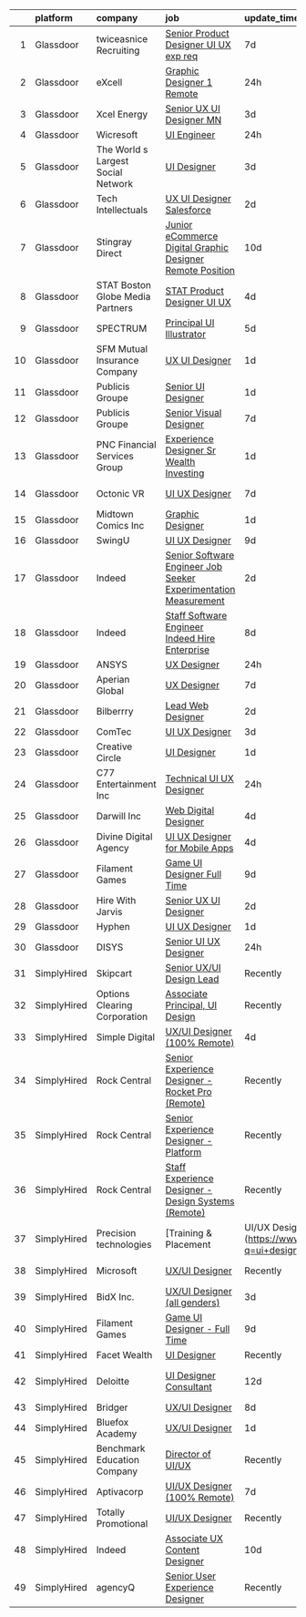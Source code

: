 

|    | platform    | company                            | job                                                                                                                                                                                                                                                                                                                                                                                                                                                                                                                                                                                                                                                                                                                                                                                                                                                                                                                                                                                                                                                                                                                                                                                                                                                                                                                                                                                                                                                                                                                                                                                                                                                                            | update_time   | location                       |
|---:|:------------|:-----------------------------------|:-------------------------------------------------------------------------------------------------------------------------------------------------------------------------------------------------------------------------------------------------------------------------------------------------------------------------------------------------------------------------------------------------------------------------------------------------------------------------------------------------------------------------------------------------------------------------------------------------------------------------------------------------------------------------------------------------------------------------------------------------------------------------------------------------------------------------------------------------------------------------------------------------------------------------------------------------------------------------------------------------------------------------------------------------------------------------------------------------------------------------------------------------------------------------------------------------------------------------------------------------------------------------------------------------------------------------------------------------------------------------------------------------------------------------------------------------------------------------------------------------------------------------------------------------------------------------------------------------------------------------------------------------------------------------------|:--------------|:-------------------------------|
|  1 | Glassdoor   | twiceasnice Recruiting             | [Senior Product Designer  UI UX exp req ](https://www.glassdoor.com/partner/jobListing.htm?pos=123&ao=1110586&s=58&guid=0000018175947ac994027f43eebbfb1d&src=GD_JOB_AD&t=SR&vt=w&ea=1&cs=1_05c41431&cb=1655535074423&jobListingId=1007931494370&cpc=214153447B1391FC&jrtk=3-0-1g5qp8unmj4h3801-1g5qp8uo2p2ln800-6e69310f83411504--6NYlbfkN0AIiLXtwtv0BDns9BiY4ItblantFozdL6jLmLxNvS8mvsFZuf83cfUMwaallM92yFu0OMj2pIorILsO67YgYVJlg4QaGe5-r-dp-jySLR5rBk4Eo2IYqiTcSlDyTcYjn-ctKcv8kbCbyyemlxE0yOJPBR6EOeNo9eKq81sl0BFw4XTExJshO4PXOlHmPJCgmfA6BWc4cpD3J7o2O32dgJuxLz4FrJXIPvMl7wz9PaE7VAInDPYDLCjVnneUVvFi2Sz2F2j-0Sy09kjzad-zmKWxYR50qEoXZx-PhxNUPzVr9q4hyibu-fs9ZXr6yzqfPE-gqewHZe4Ps8tSZrruZ6mr19pfy3z2fNLkq-aWby3-80pL1ZSswPxnF-bwBL16lzUC6Eqrje5G_iwjGkuL0uuq70YVWJaXcJmN6GUibbzpcHjv424SniPKKxKNJX21Yi5JWfqUs8dab6Ss2kckK4RtRBjPs281Z0UsgxCaC9QehJp8S6kfRau182HaXxeNA0l9ttrG8aCu8tqAQtrJrWMgU3KHC-FfzFkSYrJ8tMUw98CTsO_XTDFW)                                                                                                                                                                                                                                                                                                                                                                                                                                                                                                                                                                                                                                                                                                                                             | 7d            | New York State                 |
|  2 | Glassdoor   | eXcell                             | [Graphic Designer 1  Remote ](https://www.glassdoor.com/partner/jobListing.htm?pos=111&ao=1110586&s=58&guid=0000018175947ac994027f43eebbfb1d&src=GD_JOB_AD&t=SR&vt=w&ea=1&cs=1_dabeaa4b&cb=1655535074421&jobListingId=1007948272604&cpc=275B60D2C545FCD5&jrtk=3-0-1g5qp8unmj4h3801-1g5qp8uo2p2ln800-c470214e33a7c3df--6NYlbfkN0CmxzYmQvvXo95kKnv9JczyZxfBvvIE5_ipFU4pETan2I-OTHVfNCd-XmhQAEO5gdzsrwVc1z4RQDu8sW28uhcna21rnlwKt1y6Fg26rKA4iEEU9eAvkGyDjpd4OS9St4z4zQREkx_wV8_cPcYRKkONWNAoA9OAIG8q8Lgh3v1g6lCLcCYW4SwCvtFoot46eVjNKwi_mftb7Pn1M-cnTyPuVnBMVOpZiokU1yTPv5gNkEGlmLt6RlzXA7FQvS1tS6tY47HiVFocasrx7W-sbokzql8rYHlE-6CDKVVbRYuvTvLxAU2_xbz2UMhQPqgZwsVsP_XJfxqthwO1gCyyurqvM2MvVDEFC7veyNRrchKJmlKhbjsbeVLjnmxuK-FXmhSHFpjjXnWBmjbz7dU6hXjmWkMR0y8oF_0bI_4PTQ_n7Tz8hsEYHhNWqt3qiOTVWR46UK2tisBgTGF5BXlWzM6iEM1LdSWxSZof_vXRBTgfFHOE-O5qgUVynqRfGKKLz0xg46-cQsEJmKpQj8m5Fl3lcAIdHzSx4X0wB8qlIAheN0_HXx6EQ5qzQ4FWT-OH5Cw4yjLNXE-j_KvUE93MbtQAzF9I-RKQ1FNinhIqnC25SE4fb17SwnHuIcSzEP7mZqYn_P_LuOngvFd6MrbPS5mfX9mBcHJ3cvMfUhRVN6qM-fBJ1hTlWnPOsu_TfJz9J2zWPsS5GYEeR_nrnrQF6S1Z4Jj-kcj88zOBLAsHAM3fD6nJ_pu1OFbHwFJkb8I-GOhotPQ07xDS9mc_3zxTXjzeJCd8qAaP8Mrot_ohebymL9E-bJdzTKNKcH2mT9lnFo-zaureuvXQyNIfgH4ff8ohGMCro2ITkfwYJj9YsgmsM29ZRThnCYgK3J7oJJftO4KPfWb3PEOiqHaEoyFtSfY3tJeu664zUIoRTrFDYDANF21u5bSnSLcQlMGdRgI0lhWObzcD0jXeuTgHzQqJ4KCyB8vBXGzbw2ZELtCcbowbDHK8pzpWPLi_cbtFj7ii366jSItO6WFPPgqzBE8yypAw)                                                                                                                                                                                                                                                         | 24h           | Redmond, WA                    |
|  3 | Glassdoor   | Xcel Energy                        | [Senior UX UI Designer   MN](https://www.glassdoor.com/partner/jobListing.htm?pos=117&ao=1110586&s=58&guid=0000018175947ac994027f43eebbfb1d&src=GD_JOB_AD&t=SR&vt=w&cs=1_9e7a3072&cb=1655535074421&jobListingId=1007939848626&cpc=5C70DC7FEE0D01B1&jrtk=3-0-1g5qp8unmj4h3801-1g5qp8uo2p2ln800-9f2b210495a02dec--6NYlbfkN0B-1D-e_ZYujhNkNlYyaLjJ6FcVQ233icvY0YU3o2VnplwYKKdLer6igUsC2PaWrJNGXmnJFI-vvlJkgqqi0jC5phTEmWgwu3HqDsMdeqn6I8tf8KqYk0V3HIhbqC8ZkUG23c846WFfgzpKjWc7LyGggfTfRgms5au_EBLf9wgupanlHqEE0tWFt-Oo0B2tVMOzNXCxAi1kdhx-m0AROLKNcKkFdYLg0tY1lSawhhnNy_7UodzFSNf7pBuKRdmicnRrvz_DeMKMrvR0501zkiIjEZ9mB1M400jFX8SAtEJC5xxHOkaa71svUXQ8w-GCw9klB0Ef4U_M88gbdtQ3KU-MfqkZtKMM6rY8Vep6qqquhMD8H95ZG93TWE3Yp2QOkIDDrzWywBw2XGZ4tumXxt07WwBg7LEYzkN44RZiBkrwLKXIx9KUwSFiFIbV5OQ1b3weCD2Vj03lS8b8Lf-xbZduzmv7HpOBil8zMArNURQ-GIHnhT7c5uwwOAtSdUzGCaMwxhdNu5PFp5jN6EA7xT0lE6YghwzO7ryeQuMWbvNTIoy75ftqWqMLMI_E_uJUtxnRPoCUaT5BH5XeKTbeqrIYqES5r0sUS7LK5yiqHIoVIA%3D%3D)                                                                                                                                                                                                                                                                                                                                                                                                                                                                                                                                                                                                                                                                                                   | 3d            | Minneapolis, MN                |
|  4 | Glassdoor   | Wicresoft                          | [UI Engineer](https://www.glassdoor.com/partner/jobListing.htm?pos=102&ao=1110586&s=58&guid=0000018175947ac994027f43eebbfb1d&src=GD_JOB_AD&t=SR&vt=w&cs=1_0fa928a8&cb=1655535074419&jobListingId=1007947993030&cpc=21001CD36CB5FE0E&jrtk=3-0-1g5qp8unmj4h3801-1g5qp8uo2p2ln800-0a55786475a3cf39--6NYlbfkN0B-kYx3BQjCPH4qIh3a_bnLEnq-zWsCF-7lVZ2fYy3L2mvQnOA-pjzK9kkv4gkok-Qoqwi0owgs9p3EDjY1mz24tP3RTz-S7GM2H_jI8g36jsrjNF2AxBuV3Ahdx-yU9bkZ-SWYYWeYgNaX-kyZlHAHuRr8Z38vioHuV40DzUbGnnGDBwjHdh7L-XxNxASnpZYHBoZMVHN3weGnBR58anJ4qekw5IqOEs8f_OviNPV63WTjHh7SXhpD9xmQW4DNGQc2T_wRGt_k61zujOs6PTLgs_SEIbqe8QUVSSC6Yawfx2CnCyauqvATqv5TJn1x7RaIPso9JA9P1HPLoXcz2akTJ5lQyS3MA65Txn4jXN4yzS-YzCcoJ1TFSbg3dlyCfMu--Xc7FH7Ihr5glCA_hrBADsobPJWSJdNcdEbXI2XuizGv6RhCebSLoQ9bdT10eRcPCSxlPGdcBg%3D%3D)                                                                                                                                                                                                                                                                                                                                                                                                                                                                                                                                                                                                                                                                                                                                                                                                                                                                                  | 24h           | Remote                         |
|  5 | Glassdoor   | The World s Largest Social Network | [UI Designer](https://www.glassdoor.com/partner/jobListing.htm?pos=118&ao=1110586&s=58&guid=0000018175947ac994027f43eebbfb1d&src=GD_JOB_AD&t=SR&vt=w&cs=1_fb99bc49&cb=1655535074422&jobListingId=1007940701344&cpc=47CFDC01B3F81FAC&jrtk=3-0-1g5qp8unmj4h3801-1g5qp8uo2p2ln800-f86e285eeee8cc2f--6NYlbfkN0DSgjPPcnEdvoK3uuxfISLALE6pB1FR7YSHOr_tSg5_QGIhoz_2VqUepdcKLBLI_zSM2ofyPzeQLiYgPnwYkXZIEVa1yILiUcN8AhI95lHkhFGFSjZoU966EcETcjfezToZbDD4sNZzMfbbe6Y9PzYCgbAkY-UKTxc_sAa6G-5-d1qg2ONyDCw0TWAL7IEN5WQKNQbK_Z6K5sUsBH4O0xxhXgtTL_6WYdsYLAx509UkikBPb9ahauswyzVUFmun19vQnsH8ZmK_tXjXqcEvCStYp5pAMgrWrRG_-jhPvL4QesAUTPeEsuSv7dZTV7TZcNOL8dyU7GhEj3i1OV6McNqGPdSPQqVGPXqAxKnqHq8QqSBhXmohpYRhBH2NOrE1uVvGbikSPKwedbV78r4ZyTKIQMFc-y_InzZxBgwEJK9WojPV4HrWtqNK_1An0iPKuIGwEhfjYvyDbjXvbaFMK18-HDshFZ4KQstojz43Nvlh9zWmPJmCPiChgAc4NGF3iiclpoT2n7WnF6UgqgN5gXvZJ01NWgx12bS0gbWz-FV-2AA0-S8LRaz-eXf9FHFtnUgVfJNSrjpjao109teavMw4)                                                                                                                                                                                                                                                                                                                                                                                                                                                                                                                                                                                                                                                                                                                                              | 3d            | New York, NY                   |
|  6 | Glassdoor   | Tech Intellectuals                 | [UX UI Designer   Salesforce](https://www.glassdoor.com/partner/jobListing.htm?pos=108&ao=1110586&s=58&guid=0000018175947ac994027f43eebbfb1d&src=GD_JOB_AD&t=SR&vt=w&ea=1&cs=1_bbf14965&cb=1655535074420&jobListingId=1007942798857&cpc=75B6770C194DCF89&jrtk=3-0-1g5qp8unmj4h3801-1g5qp8uo2p2ln800-c17b44210cfe7005--6NYlbfkN0DzaDHVbxJ-LJZej0v9fk4K-FwNocoxjQ_zxp68kPBvctOBIAfBBfY8w6habPDUJeAMiIb2_shQouRFjE775UmTUjvG2TjcoPEJJuWtGoJijgyQcoi-GIr5-7eRumxEhPD1PjH7dObM9aPFGCUDspNwU4lFCIfcu4zNqSHctqkD9duSLCowkJwb72kqoER5M9nvGWZUfsVyhfNG4_ujx98VhC_K9AL0RF4QhmtasYwlHyA33THqM4KmMP4MUp_b3lqX8WAuGL5IuxgQ0CXQ5YBTZF3k6QsznmdcF03mZHB3kIkAtWN3bzCbg7s2de-OgyAr1r69ByHhboWQ46SQGQKVjaw2rYsBv8hW7YsguTuueeMSzVAFoN1eOTW5jK4fcblmJlkWjbftJQORK6tecvcvwM1GyBQ6nGDBQy_Fq59DEAw4Nz0Uf2vvURcooPvy36jNzXNSuL49U4a6ASrjQ8VTRhrOPzPvmMWoD-dUvF-whvvOWHFyjJFts0Ya4kpYdD9-6astou9NTA%3D%3D)                                                                                                                                                                                                                                                                                                                                                                                                                                                                                                                                                                                                                                                                                                                                                                                             | 2d            | Remote                         |
|  7 | Glassdoor   | Stingray Direct                    | [Junior eCommerce Digital Graphic Designer   Remote Position](https://www.glassdoor.com/partner/jobListing.htm?pos=121&ao=1110586&s=58&guid=0000018175947ac994027f43eebbfb1d&src=GD_JOB_AD&t=SR&vt=w&ea=1&cs=1_a1f932fc&cb=1655535074422&jobListingId=1007923741709&cpc=6FC5BA77C9A4CD78&jrtk=3-0-1g5qp8unmj4h3801-1g5qp8uo2p2ln800-ca1309b66b79657c--6NYlbfkN0BhFJ8ddqZb8WQY2A-LeqcjzbfYC2yoFcx2RKsEMgWd6jGlCMHeR7ko2nHT3289qBai5XNC1ViXklPT3WNs2_u7ER1JOGWSYvxJxWskRdie3v46bNpVlxKyU1DIVQXhDtzHDF41iu98h4VRwKzPs6k3Veqtu8F_3ZVz8m1fz8iC-3euLieDQOUjgPFw16-zL96UfadH_28-Uc_oCpUY1DkjDW1PWhA7vceNicg8L3-lE5Wkljy76qgVgMWKLWE3Rx4l9bE8jB-Z56W1rbOWKhwfAuRezGA8wgoIFfhNomfO6iNFxuVNHjYnySApYD0DxvA8ciIMlZS_Ac6l9l5SGEaotosFTNv3vIwASEadbXBRXSoBjTW3h5lWFNvcv76Z5qhsgofmUs6ECzD8GZ4lfqD0tyBKl4s6raPuLlOFAllOLjQdFOlHB9LIG3_KIips5vyP71EmAxLFqfTFgX7VtAx045mIb64ZRowsSv6F5lkNjpbLEoJCCSdFvVRTOukJU4iSOf4vy1DsXw200O29Q6lK0sVNWSlWWR9Zpb8Iez5oEQ%3D%3D)                                                                                                                                                                                                                                                                                                                                                                                                                                                                                                                                                                                                                                                                                                                             | 10d           | California                     |
|  8 | Glassdoor   | STAT   Boston Globe Media Partners | [STAT   Product Designer  UI UX ](https://www.glassdoor.com/partner/jobListing.htm?pos=116&ao=1110586&s=58&guid=0000018175947ac994027f43eebbfb1d&src=GD_JOB_AD&t=SR&vt=w&ea=1&cs=1_bb8a902b&cb=1655535074422&jobListingId=1007936188440&cpc=BAB9AA3F436D8911&jrtk=3-0-1g5qp8unmj4h3801-1g5qp8uo2p2ln800-afcb466d61672402--6NYlbfkN0A-tKeTEZgZ4GEqJFjdxCA7ZSt8RYfIyxOkRzZJeThYzOAV2PtLKqaG_VAmtd9ubE6ge8tx_gml7ipiKwMFTZQoNDsBov0vRBknGbBsrnw2ye1ULSabNa7JLkPpiltmy07kof7_QzlldiLoGz6rwbDWInVsoU8rCI86_1LR0dLywab02O1651pvpcIufNqtfXlxVIfi8ntl05--vX66qTMf_FZQXmit3vr081NeSc8HbS_rXWIKNwsXqa0zNP2odoJ3tmMciIv6_X7G9BQVA5hCSVKHoE1oF58uOwWd0Bm1cW8YcgTd3JwPkIPL0546BZ44RWoaHFjudxvwZiY6GOG5ogfrN2EiHWwKstGeHroTmSGvlitWRABjJRR7Ug_6lAAb_DMNJj6P9kiW2ktLrNLnug3FsfiXu2vvaFAOGtwwoWjV1C--F_YuU40dga6oGWeTeFgOsIRZ2NB4S2itquo1a-ijOBnf4PpqyXmeHNR17Fwi4DsrLP29F2eTyq7pwfZ9NsqFF1hx8A%3D%3D)                                                                                                                                                                                                                                                                                                                                                                                                                                                                                                                                                                                                                                                                                                                                                                                         | 4d            | Boston, MA                     |
|  9 | Glassdoor   | SPECTRUM                           | [Principal UI Illustrator](https://www.glassdoor.com/partner/jobListing.htm?pos=119&ao=1110586&s=58&guid=0000018175947ac994027f43eebbfb1d&src=GD_JOB_AD&t=SR&vt=w&cs=1_f4b48fc1&cb=1655535074422&jobListingId=1007934357674&cpc=3164FDD6030E246B&jrtk=3-0-1g5qp8unmj4h3801-1g5qp8uo2p2ln800-1e040d9602073708--6NYlbfkN0CeXNZYxOzgf11O9-TFJft4I5QLQjKTqoL33Rtx55G7TvJvoeF0OvnalWemQxNwsZsqUQxHls8zA90Nxg-Yq3WG6TTOe7tJBNqApO5EDmjOXtek82KIZdgkKqTuLlXNeehEd_vl6nUwD_8LUA_2H9cdFCSk6a8L_c_nUpUBGOSvc9rYaFmOV7JhnT00EMjoDcp_5XCedb7U26P-uBUy-1e44w3DexauWGmC3BgReaPsrAPXHw4frQFR8fCF1IEN1dTyjHoHXt3DAwqTi-25ZROmk7ZoUQhYbu0RyPt0k7I-R0wJgoIHVQLLG2aI84koZWZ2PV4amEqHnKox3MXWBqQKWM2vv9cB4WybkIMMUuwm5UzN_4gObQSKJhBQUtq6PR6BcnufhmglL2dhO6e9IvjmJyvwlbW6SAMdUTGOtF8-pKX6-74_7ka4zw8Hj0BRBqmaQMKEBcnINg%3D%3D)                                                                                                                                                                                                                                                                                                                                                                                                                                                                                                                                                                                                                                                                                                                                                                                                                                                                     | 5d            | Greenwood Village, CO          |
| 10 | Glassdoor   | SFM Mutual Insurance Company       | [UX UI Designer](https://www.glassdoor.com/partner/jobListing.htm?pos=109&ao=1110586&s=58&guid=0000018175947ac994027f43eebbfb1d&src=GD_JOB_AD&t=SR&vt=w&ea=1&cs=1_57eedb4f&cb=1655535074420&jobListingId=1007944905361&cpc=7E69D0A57279CD4B&jrtk=3-0-1g5qp8unmj4h3801-1g5qp8uo2p2ln800-7cf0a50f4c95d577--6NYlbfkN0DGCJJsNFgBiijCeQWEYG4ZLQ-N2b-RB2IB-x00dOaovccDqVSMTW_mZ8lTXsQQ-socuEotRk3NVqrz8tywzesrdjdWMLC93x5XWpoXqqemX9mi2CMOEj9YwxJwoeb87lhyzeyRq4sE0NvqITcTsnLVjW-bBjlhWQQVU6i3DUvdyYCQlmbxwTXM_nD7sHQG8lxzUT74w0MGOXgP1ZbK2uwW_Yj3jntq2nxtCviuuYTEu0k3JugJKdxXMQ6ctasJhUPLKaooNZelfOMtXZVGr9kWvlep-lpgrPlAwW7EQ6s0845qPATUqDVsYV55_GX-0DWOKls7c0egWu0QXzhKP6ysRD3x4V_Ai9icL_ZoGuNPuoR2OOpcinIf8ZZGy4h93bgxaD-K5A4uhgw60NCy-yO2mJG_mLQjrabQZpLrjU2Qf_DBW9wzLOhvsM8HiC4ydkrobtYc7vuRwdmhvwyJtN3Xmax8709KyTalDKwfDgo8mCvmclQOq2fQugKjmTmF_zQ%3D)                                                                                                                                                                                                                                                                                                                                                                                                                                                                                                                                                                                                                                                                                                                                                                                                                        | 1d            | Bloomington, MN                |
| 11 | Glassdoor   | Publicis Groupe                    | [Senior UI Designer](https://www.glassdoor.com/partner/jobListing.htm?pos=104&ao=1110586&s=58&guid=0000018175947ac994027f43eebbfb1d&src=GD_JOB_AD&t=SR&vt=w&cs=1_004c7b6a&cb=1655535074419&jobListingId=1007944345492&cpc=D39918EEEC7506B0&jrtk=3-0-1g5qp8unmj4h3801-1g5qp8uo2p2ln800-8bbb3cbcea616577--6NYlbfkN0D_XFSRfOpY7hhzl86VUrgfgdzYRVdqdkK81Ka1OFk9uvbkATakQEdFwrYHTgh9OVzeQ5D9FPEgdYii9oUbefh1BkL6oTjI8iaZp0WXAQY728F8LN50WnttXNLRUzathVSBYaymNODjNeW5QIcujG3k--D0TN5CChmpZBmbjS4cYtpY7w_WTH0B-myIV6wCYQ8gxaMutJyvHkPjqCmsDa7x6MhOdzZq0h96NZx3xjrfAsZBRKcXe5CTWYPxExV5J5mfBio8Z2QDF7UOUwRCCtCzLpLPIuYlSVQFRkKnVo0g8PO1uCSI1IZAeJ4uqKMSt9EaMZe0VCAKfaRoC-A4vtxHI_3kqW8E5CC98q-vznFBVMJyK6m4vVBnPStpphVjXbU_4GZ7Qq6XeNkzv6ncmrNt8dBTpwyNzlJP7x7XXVaV4q7dbstlEW3tgIljDl5TMUADPc9Bghrp8TvB4b3JvUbl4ThbpGKoojIwoqVGa0l9lQU41CrNO9fD5dTIZ8MF19nbSIDtcpaAQMrkJ-CLnngdTBfVfFZ6vaNaCkRaVo4TKIkvy99J4pPs2oJYSAkTLGaR7stEct0hBLIfcT9JdhK3)                                                                                                                                                                                                                                                                                                                                                                                                                                                                                                                                                                                                                                                                                                                                       | 1d            | New York, NY                   |
| 12 | Glassdoor   | Publicis Groupe                    | [Senior Visual Designer](https://www.glassdoor.com/partner/jobListing.htm?pos=120&ao=1110586&s=58&guid=0000018175947ac994027f43eebbfb1d&src=GD_JOB_AD&t=SR&vt=w&cs=1_891b4066&cb=1655535074422&jobListingId=1007931990830&cpc=1FDE87803EF93CD3&jrtk=3-0-1g5qp8unmj4h3801-1g5qp8uo2p2ln800-200b0b7e09093512--6NYlbfkN0D_XFSRfOpY7hhzl86VUrgfgdzYRVdqdkK81Ka1OFk9uvbkATakQEdFwrYHTgh9OVz712v7yAXo1OJaMfwI1HwFr8tlHOwRmShCRekn71ZVCw1HwcjkupCcdoGKZMJQb9yZHtIjXC-_2BCOvVNR4Oi8sUBlrYoyT4pTX3iw3_JejVNxofy9PAv3rG3M2qULwuwR2zWb7aBUyj4QW11QuQYn5eSDvxtf3Quxq8snfxqbmswAvQEIst9ecVbVOinWMVEhIQosZGW6aZQk1Br68-H2dSwzMz9u3Tveu4BReKLgwlun6TBaUEIAIqJKpcvJJIxr0wiwdY-DfGiwBVg68kD1Z0CHrIAsUdIK6jazD4bv6rUJVkxt_z9STGkH8-snYluFRNIXPNyC96ehD1ROF83pGI-GgJBr7sj8fW583b8NEWNxff0U_nQqAw8HzyDOWgCtmNgd7-LTtQi8QRoPQD-Mqq60oIqQhak3diJyj-BXMYlb4vHicCfwitMAHWVRPB_WW9EjbIpQ0as3ZvQf1t5IlgD5tFUVJfI9-QI7311DJ0oSNja95sCE0Sa_jq4Lx9zecDjWMcAfUw%3D%3D)                                                                                                                                                                                                                                                                                                                                                                                                                                                                                                                                                                                                                                                                                                                                       | 7d            | New York, NY                   |
| 13 | Glassdoor   | PNC Financial Services Group       | [Experience Designer Sr  Wealth   Investing](https://www.glassdoor.com/partner/jobListing.htm?pos=126&ao=1110586&s=58&guid=0000018175947ac994027f43eebbfb1d&src=GD_JOB_AD&t=SR&vt=w&cs=1_b68f9bd7&cb=1655535074423&jobListingId=1007944752734&cpc=1160948BCBA38B5B&jrtk=3-0-1g5qp8unmj4h3801-1g5qp8uo2p2ln800-3d0f4064b1d671f5--6NYlbfkN0AMofH_6zXbiqn6xehDj89HQNfpf30LHk40Y3Yl5cZTpm-EXukPQNetNbgZyPcaSjnm3NNTeHrJ5sdLLX0wurRDPd-TKP-xVg6vSmzRkdux712hdCaEb0xHJH_yH6iZ2oop_AKOB9bFyZfwOEoXVBpNwi4t1pzuC8OSshL0bELzbEbTB6rHLOpDRFXIC5gc9Zns6Lqe_ygwi8QT2P5j1lQs3tHC957xp8gflM5DU22u6n8iUqCNR4WUyWN5pWczEzbkYDc5JnxgDrSAkBywKkEf2VCErz7ZJthtgPQzZ4H-yr5fSxe2OI9meIyyWYiJCyb8cVZz3kppXHJA-RskynMl9hnWWDhoX36cCkUNQqmOwcy9hVWkeDh_9w9gZQb64IHE5L_AWcwX2ayyuQipMbGwmeJlN-VLhe2pTPXWQrzQdhOPAAH2UyA5RjYIPWYVgHIPBl130Ei4xT0bGYImC7vWKdEsRNwAcQLKAUukdRp6rW4Yoyu9t6JQu09VdsXClA8-5gQ5cauNnK-k21XArObd3T2MA7_f1znynrjSsvzeLlazeqD_3Kro-e7J2DMS-ConVDZSNsBTJIC3FtvYJEZOfqBiwIhqpdW9mteLeWhYLSEkRdSKxqRw1kTQwlmrHEAASQImF369NsXhhE17ottDrqCtvZJpOIZGr9IE27pN5dmfBFMdI3SuSG7IFyuG651O3bu53P_Gpd3OXeKwaECJy0OuvXr5B2pwU5-Tx3vupOwxxuPzuB1lZb0m0jIwxKZ7QqcZdZ8o2c97L3Ki3zteYdH1gLdB9M9CyoYoGw7sWAN_IGh5-B-a-1GSw-Qa-tn3akoVo_So6bEIAQj-vkWk_vv67yJSVGmJad8RW4uc7sWaNTkEkmrMBAJ6VMFIRAIUTFKEZdT6cD9YS08Gzx7Z1GQagMQAMMUqxHpbqGTJxzMA51xz7eNUSMruacCXxE9t-q8BfuaFbPQAGM3RICqgkuCfxHC2o5wftx-eXDlcp8fYggMzVW7NRR9tV62Jarx7JD_XbeWf4DcI3BkrVF-9xXS4SJMCAixZH0ReBhd4xvQsIycwBvJMtMU69zu7fyoymbk9N4fJnDnE1rwTK0gcVSVeOzXFQWVZUdsoSr5sjUCniyzCeBMN02t4JloiWdV6c1GZPwAmKYmddN94xTaYpZ_5-rpbaQUC1qTTS8M71oXgmIwTuU33_sYAOvOV9TmFfDTFLjqV7ufmEswKu_MRkn96dBb06yhhjKMysQ1LNM-t_UzSkD2FtNo115mKxq0%3D) | 1d            | Pittsburgh, PA                 |
| 14 | Glassdoor   | Octonic VR                         | [UI UX Designer](https://www.glassdoor.com/partner/jobListing.htm?pos=115&ao=1110586&s=58&guid=0000018175947ac994027f43eebbfb1d&src=GD_JOB_AD&t=SR&vt=w&ea=1&cs=1_d102e5f2&cb=1655535074421&jobListingId=1007932194847&cpc=8D52E76475A7E842&jrtk=3-0-1g5qp8unmj4h3801-1g5qp8uo2p2ln800-b0f123fe98812d89--6NYlbfkN0DukAwDndutArnS8OT3znlJ-TW2KpK_7rZjO0LfXc6UVL6YByrmn0wn7NIbHJe6s4Oi-4CvutypnNSGXzZ_z9SRc_2RcJ0Ovw1yi0OPk_1dTlEc9jcFnvxyVH5vus6z4YtbIa8f9VWkgMSPfp-U04RAIew674du-8cbAWxW62-ZCCEUIgcnYgw3gg410LvvDsVhQ3j8aFMI2F2UzY7VQPGLKEODObGKFidiq8Sr3Q2HTqngV98TagOlAe9ZnUYMSuyaAwCcOLI2OLWJX7TqTJL7MRjjbCnysgWtQjdbAbUhBmUIOYZv9oWcx-WEuHlIWulHxwUSMwOx1aCAlzF6AznINQVbRqeq8hL6Fk7bHGP_oszo8psJJ4AYg6UV-x-lOCTkz1huuOTpKv7yUAG98aaKnalrVZv04rVukkt1kVXFlmj4FNy5ASec_pCQYH34IEWOZXGpB73reFs19dqu25LoRBpvhyODt3jEO1dvIjgGNcKMsKsVJ32w)                                                                                                                                                                                                                                                                                                                                                                                                                                                                                                                                                                                                                                                                                                                                                                                                                                      | 7d            | New York, NY                   |
| 15 | Glassdoor   | Midtown Comics  Inc                | [Graphic Designer](https://www.glassdoor.com/partner/jobListing.htm?pos=130&ao=1110586&s=58&guid=0000018175947ac994027f43eebbfb1d&src=GD_JOB_AD&t=SR&vt=w&ea=1&cs=1_fe880cd8&cb=1655535074423&jobListingId=1007944548648&cpc=1FDE87803EF93CD3&jrtk=3-0-1g5qp8unmj4h3801-1g5qp8uo2p2ln800-af83bdd50e353f63--6NYlbfkN0DgpC0AqaZYv0kwEbb_muEU0_zlHN09orpS7bIJvYSRsSslULrYBLyprOnS9oDh7dPY43Os80G3csTPtgwh1Sw3MQnHTC97JgFJdEfIFwTy8x2yAUDZcaK1DA05hQMPkpFLGvcSmkQml_aNMRDte0o0R-C-36WG8jNox_WTuBIuZJETdIx3681vf-nnPLE2nOi4x1o5eMzGxktGhriaPQpoUmP2J8mnEESxPln8e2z8ikGkH34W5u7Aq9hQTqHnbi0ut1bQjHFcGGKNo7TffY-fUZaukS0cMhvZv3DXtIKaCfqDbV5Jy0ob5F141zYuypbGfM2fU5rmI1mKPsnvMDGEq3x-dcY7inSu9IKJaYjRfcUzu2TPC_QyxsWCK-Cyyl93OKxo6DeoORCk40Wqvd1nFx14XdA6vvgFWZB2Jo9-bmOti-Be8lnjJMyrB9XfhJb9hYdVIMh_hd543l88KLAQLh_GuOPQTfFIDZcNFthEPdhtUjJQiwPJdKWLDquHde63di8nTtjA4MPk4yzAnZ5y)                                                                                                                                                                                                                                                                                                                                                                                                                                                                                                                                                                                                                                                                                                                                                                                                    | 1d            | New Hyde Park, NY              |
| 16 | Glassdoor   | SwingU                             | [UI UX Designer](https://www.glassdoor.com/partner/jobListing.htm?pos=105&ao=1110586&s=58&guid=0000018175947ac994027f43eebbfb1d&src=GD_JOB_AD&t=SR&vt=w&ea=1&cs=1_793824bb&cb=1655535074420&jobListingId=1007926834838&cpc=B076152010A3B66C&jrtk=3-0-1g5qp8unmj4h3801-1g5qp8uo2p2ln800-90be412c0e78cf2f--6NYlbfkN0ByltNVdnI0zg0p1CfNvnwQ3h4bWp4Qqe6bePUFuzopcagvZS5ETFReQpOgwJrLri6wO7C9pr5XNKd0KawLG86jNJkdnhc3TTDn0o1kQ9gxW_v7I4sdmFpzgSULk4RFgIG0jUxNUX59MJqWqq5xMlMs5WB06EXACGAnE1JqSFg6rmmom_27daPs6bUvJJJlqKHLJdQk739glA2RqqxPbKSudCZl-L3yjQc2JzDu_m4zMxGfDKdDYdZ-BPC6Dfr493cFYZ9XHmYRl43pLeBAcahFLXBCwwWsFdp6yYLgqmqNyeA3mUhK9WW5jsUvfyN4xLEDOa26Vg5nLaOoDGVs9gnFGj4Wnwcr2O_Ao7z3i5UoRifnUF4BELPCcdLq9eFPV7CHeb1Jl0lIq00qEnEpem1T6gcouQx-HEtK5Yoo59LJmdLpTyNaTUzWwl_nqZEKSkFiu6M3v3YZYr1sucSWvZTTk_d5GGGHE7bsEYTiiDofQmyVK8iUAwUA)                                                                                                                                                                                                                                                                                                                                                                                                                                                                                                                                                                                                                                                                                                                                                                                                                                      | 9d            | Connecticut                    |
| 17 | Glassdoor   | Indeed                             | [Senior Software Engineer   Job Seeker   Experimentation   Measurement](https://www.glassdoor.com/partner/jobListing.htm?pos=125&ao=1110586&s=58&guid=0000018175947ac994027f43eebbfb1d&src=GD_JOB_AD&t=SR&vt=w&cs=1_567c8b5b&cb=1655535074422&jobListingId=1007942348744&cpc=883DC43018083D9A&jrtk=3-0-1g5qp8unmj4h3801-1g5qp8uo2p2ln800-aef9e091ef9d0299--6NYlbfkN0CiRNM7CVr8YueLFKlzwbFWI0o7IjV438l4sVrvKZ0flpURU_mqoI8E-VxPfg2eTCEdfVvTMipnGRB-d_siNTu-QQ8pc4_bSLbUS72fqvKKmJZmJYTnwe4acVRCPUX6HlRDp1TXlY1DaYle3KrqmSirKabYFRgHTAesCSmduGcHGWFR52muh4hqww3gpzL_NJtJ6XycOrec-Nbc42QADZIkN_TsEjYpJFHG3BxtdAjrUZVAmMZMR0If5CjVf_AH66Ib9wiHy1_cUmKnII8Ujria-Nu0KlCdmfIfjz4rxYLBjDto7g8IwIXP48Gx3YqujPP136pptcBgLelTwew-N0keo2KQO22ZKKW_kfnablYwlZtI9KU7bpGaZbb5aKmxZbbk6O1T2F2Cxs-O8CsjPnaquh1nXs21iYnBJSwpfOZbT6IiW0Rr9zZC62xq_7WskD-TxH3UzbQ4Ko_z0P3l556rWFinVGUIFAjsv79rSLYWIVk4Ax8vrY7-4tijWD68luCmmpOloSy3QwLAfHQPaTPC_jQiWIUuviw%3D)                                                                                                                                                                                                                                                                                                                                                                                                                                                                                                                                                                                                                                                                                                                                      | 2d            | Seattle, WA                    |
| 18 | Glassdoor   | Indeed                             | [Staff Software Engineer  Indeed Hire   Enterprise](https://www.glassdoor.com/partner/jobListing.htm?pos=124&ao=1110586&s=58&guid=0000018175947ac994027f43eebbfb1d&src=GD_JOB_AD&t=SR&vt=w&cs=1_56c40cb3&cb=1655535074422&jobListingId=1007929708761&cpc=8A48E7D5890B96AC&jrtk=3-0-1g5qp8unmj4h3801-1g5qp8uo2p2ln800-cf68188cfabd6a49--6NYlbfkN0CiRNM7CVr8YueLFKlzwbFWI0o7IjV438l4sVrvKZ0flpURU_mqoI8E-VxPfg2eTCFKcLWoRB9Y_xar-PlVmapvf8l9D7qgK4YALsFSdyeP0KtNhVBZs-1Hdf85Km-IEFulQs10wGTHngrCvJvZPafillWh0tB1GlxgVbPb_lnPrJ44smhBJw7xWqbRuJGBAvlPejWTNYo8jGtuXOCCvY-Jbg4smP3oCnJL_pM7FZZ8yfyuZtLoN_q-19DdAMwWHYG3opzVfDXPBAiQN_evbwcrn2GE8ftD6QcBir50KmeVKI1Qxoksui5SzlyfgbcuQ79RvIVVQFw2tMhU0NwUz43HoFuHjhXa2N0PTojnFmSjx9Y2D-aMKCNyNucqCzVJi9_AkmniTF7eeW83snRT_yLBxqoePODQirguXtoMg2f-p2M71cO4M2N2IF4YO_LzXg9V4OJUD91GuUe6_f2cN0IPPOtWQXNQLUadQCRuC3GJyiCclUUz4NpCm757MlcKhoC5cw3n3209HmAErpHibcoh)                                                                                                                                                                                                                                                                                                                                                                                                                                                                                                                                                                                                                                                                                                                                                                        | 8d            | New York, NY                   |
| 19 | Glassdoor   | ANSYS                              | [UX Designer](https://www.glassdoor.com/partner/jobListing.htm?pos=122&ao=1110586&s=58&guid=0000018175947ac994027f43eebbfb1d&src=GD_JOB_AD&t=SR&vt=w&cs=1_19c859fc&cb=1655535074422&jobListingId=1007946612178&cpc=26740BCDE5E48596&jrtk=3-0-1g5qp8unmj4h3801-1g5qp8uo2p2ln800-544b24f772858ae9--6NYlbfkN0C1CYJ5HQK12A7y0ZBhFhW3e-LGRaOWowYCOYawr20fACZ2STun9GrJ9rl1EEl23LrFzGydj8pboHCfa_lxByRD6HXFko1fcgoyVBrfqpfi2zVUsHdOEIS1O0eIk2Cy4Mir-qkWLJxVVwellWebd-Ky1IZecmCaNRLXQWg7WhRgyr10AUuWJ23H3dGkRHdvTzCh2WYjZBwgeX7V56TKx5ib0v66QU9o-rWHidp0SNySgsnFOX7Jptk24iW-sm-VcbycQtU3pIkgjYCg5_y0o5oDXdd5Pu61BNFGphZFNACnIdZheVOxylkizITudyLfdfI1_PiQP5Ka19ltzLFoTc_s7Tzn9DzlC8HtF4hQCIRvuW-DVAPbo1tOYMIxGx0r8T-bs-VjkvFc07-DVlpAnAG4-Z1PvEYhHQGuPdnyWxt_98cizNOmpz3rO5DpvZ9Zg-BWDj-SVOwwkBpob-h2lVpdqxAkiRONUfZHig6gK1FabWT17FzDgE3Oj2IbUgwo3u2pEwsRWn4YI1bsnt2vU11IzLX185SIW-nqOPhM2F8Oyg%3D%3D)                                                                                                                                                                                                                                                                                                                                                                                                                                                                                                                                                                                                                                                                                                                                                                                  | 24h           | California                     |
| 20 | Glassdoor   | Aperian Global                     | [UX Designer](https://www.glassdoor.com/partner/jobListing.htm?pos=103&ao=1110586&s=58&guid=0000018175947ac994027f43eebbfb1d&src=GD_JOB_AD&t=SR&vt=w&ea=1&cs=1_8612d12f&cb=1655535074419&jobListingId=1007932592886&cpc=A156626C531925F6&jrtk=3-0-1g5qp8unmj4h3801-1g5qp8uo2p2ln800-8ae64488bfaab031--6NYlbfkN0BFv8DQX2y00zLpje5woOChd4SiJhl9NW6UMR2hvdMaqWN4OzAyqEr7nJ4H4fSvu8I7Nm6ONYnEtjdvjBy4uUxspQDWeXMcpLP4Lz6R1wk8BOi43TWUz84ETSuHnun8rh-aRAA3ZszZZ0ZucpRF1M5rVliSw7oISYed3iBlBs2yQVu2xj0uSbzWxQY8yEyFEn5qmb9d8p4VnK5vrmkpIvxHywxFdQFJ_zHcBCF1xvtlMZHdge1phADeGTtRIoWwZTDaN8sfOPKBUJP1nCa90is-BHCjmQKTU_rtnh5eTbI79yQv35PK6oaabyU5ItIzAkTCvDmdLmm3wpQiSjiuyJ487m2kAI5vasEcB9b6L0FkHv2RDMW2vkt2kNV_gfJw4oyJ5Vf8RiL5XceGid5KFNC2FiFtdRA5wDFkJi7VIzIz0KwgGvvW3zmqA9JTPVgcAv0f0yKbJtS93FjMDym2AjrtoxszolV_pAF_G7D_PvyjqB8kh0FSNaftfAle16w1tRjqGk_4ZygfxwCwUnIoxBEm8ibxTu1hdJVKqXJX7FHwKQXFuPplcQAVjwVK1KAt8-H6Lcnun22Y7w%3D%3D)                                                                                                                                                                                                                                                                                                                                                                                                                                                                                                                                                                                                                                                                                                                                             | 7d            | Raleigh, NC                    |
| 21 | Glassdoor   | Bilberrry                          | [Lead Web Designer](https://www.glassdoor.com/partner/jobListing.htm?pos=101&ao=1110586&s=58&guid=0000018175947ac994027f43eebbfb1d&src=GD_JOB_AD&t=SR&vt=w&ea=1&cs=1_a5616a1d&cb=1655535074419&jobListingId=1007942550818&cpc=89BE5BC48A8BED10&jrtk=3-0-1g5qp8unmj4h3801-1g5qp8uo2p2ln800-2fa259b8bc2a6377--6NYlbfkN0B0VHCgzBu5oJHl_nOSLDdSoAslchFXqfwjA_Yt6CDEVswMBPYSj7zXFdBsHkC9w4sf0ZSyqmL8-qDXJymMk9amnW9P-qKhH-jfxfyJhu_w4kPFwVV9HEAXF8JqJSKOpZoh0442Mub_2bOp0yUjcCATLtpFTjqpN4SJ6YeB8cE2gvDFRBscKfwujhI1-NH7yyn4n_DHgVC-WebwioIfYiaai1lpAueeOhcwJ9vpqCTomdfu9cSqnKa8ayHIfZB1lE16doxaLEGm1ppQd07Y7LEBbHNsL6vXsQzzMFuXwRcrPdZ4IkGxgmOcoiQUs5ppwGFwrhk209VKbKkDXBZE9xIa0QZ16aN5coQzD43xLpZVp_TkhlqqNyfMYHQVCgWQR-vxihr0sWpv-ncqL7P86HjBoe5CDTPLiqPk28b8Cboq039JR_77rH7oENYLflMiR-t_XkFm-mMG_aMkxmzmXDPGYGgWjyqw6zc37fbleDkS0PlKsFue3_R0XmLerdfj5vA%3D)                                                                                                                                                                                                                                                                                                                                                                                                                                                                                                                                                                                                                                                                                                                                                                                                                     | 2d            | Seattle, WA                    |
| 22 | Glassdoor   | ComTec                             | [UI UX Designer](https://www.glassdoor.com/partner/jobListing.htm?pos=106&ao=1110586&s=58&guid=0000018175947ac994027f43eebbfb1d&src=GD_JOB_AD&t=SR&vt=w&ea=1&cs=1_49bbe2da&cb=1655535074420&jobListingId=1007939676356&cpc=8795CF9063CD573D&jrtk=3-0-1g5qp8unmj4h3801-1g5qp8uo2p2ln800-2b28b79fbcf8c558--6NYlbfkN0BSibhk05dWGFSNFBZsQKJgMX1ridlyg0q6rFcldLshXaTBl8KisOesY68w3r9K6yA_zjulyQy-3eJIgPzznmZ7FnctY9HBmnkGsQ1UeZAeEh_iuacGgyiruuLd95k-nNnC0Ar8iD2N-lFjGao_CjZE8Tj0qkX-Y-XHmLci4Ms9PeJJFQoI88KPtFRRj7gHcNeRX1lMjIJzyzHqRFIcmoz9puKf3087VGBYrxF-32h7RifrHbpjeGInCOiCBH3LJCvxdHW64ApExppmAC0J29CbRGisDwJGAu42B0YVCzNroD4qlsgDTAu602SFcRda4s-WG1bb6vdPzCk_Rf8f-UwhKPt_3X3iK-Uv7XVB-PzOQ7wlHW1G_JJFsmKvFMecOsOieqJ2wuSd9C7KvxSvl6HSYQ-xPwjKTgGMCfIBmnL_646FBt-7k106Em6BDp_qf7dZKvCXWcATMZQTrWnPkjXw0AbK0bS5NEN4YVKLzzlLj-OokuWQnNdh11ao9lxwa68%3D)                                                                                                                                                                                                                                                                                                                                                                                                                                                                                                                                                                                                                                                                                                                                                                                                                        | 3d            | Remote                         |
| 23 | Glassdoor   | Creative Circle                    | [UI Designer](https://www.glassdoor.com/partner/jobListing.htm?pos=114&ao=1110586&s=58&guid=0000018175947ac994027f43eebbfb1d&src=GD_JOB_AD&t=SR&vt=w&cs=1_32af2936&cb=1655535074421&jobListingId=1007945540359&cpc=7AD1D84939BBEEF3&jrtk=3-0-1g5qp8unmj4h3801-1g5qp8uo2p2ln800-cd2bb049ae04e53e--6NYlbfkN0BPwlZa85gbT4Q3XYQoU_uQn0Qmw9zd_9UNfmcwtqAVud1yvyq1Z4UAlx1bxhDUi3IgfPKC20xtm-q07EZoI7Gxxe0QMAzJmiRqR6O5NpN84vb0J2LP-_pcHpr2lTATwk1i0XRlg8lht25vDKkC4nprdJGyWfxCG_VxQH0W1Cy6N_w6EDC-yF7JWfwJhp8yM696FuWALftioabLqlNnMyoi8TTPjxBdeGj_XybCsYTWn3emVFV2QD_7MM6Mo0rZdsyeur0gSWj3m-UEybkdHPTu_J0EQ6B6fxdZXhN6Pn1_4o8rEhnh0NkOHGG-1vTDbftyxWWwkfrX64Min5e1N-ZabTmUGlxFCKTaMBpzdfF1Z8BYBslVgMpWHjH90sGKp3zkVmi1sf8lk7pxQ_tnQB2OC9_KtLXfijK5wo9KFlyqfONMtRREeTLV63elNH2robOW4_I9kPQZwR9ztUYBgdzLfP7Q9WeGv-1jr3qtyRV4LFGAOaLNViBsOt-LHzY-yzn261cx5_X6hg%3D%3D)                                                                                                                                                                                                                                                                                                                                                                                                                                                                                                                                                                                                                                                                                                                                                                                                                  | 1d            | Mountain View, CA              |
| 24 | Glassdoor   | C77 Entertainment Inc              | [Technical UI UX Designer](https://www.glassdoor.com/partner/jobListing.htm?pos=110&ao=1110586&s=58&guid=0000018175947ac994027f43eebbfb1d&src=GD_JOB_AD&t=SR&vt=w&ea=1&cs=1_18a8f3cf&cb=1655535074421&jobListingId=1007948194721&cpc=DE56C24FF6DEC286&jrtk=3-0-1g5qp8unmj4h3801-1g5qp8uo2p2ln800-a9fe2164440c06a7--6NYlbfkN0D4nuovUOU2dPryPr7-xanE7ZFWASvaSyNm3BqXIbrO0iz58bpmlufSoE6c0SZpb2jLGU5WF1m_fE7XD7qifWq7OcRU0tCnVlyZNQmwmSLNsDv_3Dof6MqLhXP7GTjVnNtQ8dpvRedNpcI5MycMGN4mNmkX3m8UMtsQFmSxQsbxlhRmAsjE5p4sY6hXjN-xuWTxRla7ShhnQApGk3AK_dY03RReinnP0OHEUWHefRW1UHeP5r6U2wf8qDNjPFcQe2Z1EHk5MvOT6MVOuy_k0ClgzYsim8aVLOxLRI5Fg42Kbe0n5aBpHNAdjRsemVxcnQwXku54UQS8HcwO1r2A1nCLcz5x_LN1qThgxvc2fl54V_7aogzlGSEnP4q_rtGBlSOOtx-2R0s_toziaktj4W8ap3qzf5IuKw4OkD6TSF8qs92i0N0sW5ijAPJCblZpCGmCZS5II6m90DMU4kVAOocfvtlwcZbQwGdfzR-QgvDr2-zVkRc3XKnzdqlebgqNWxk%3D)                                                                                                                                                                                                                                                                                                                                                                                                                                                                                                                                                                                                                                                                                                                                                                                                              | 24h           | Bellevue, WA                   |
| 25 | Glassdoor   | Darwill  Inc                       | [Web   Digital Designer](https://www.glassdoor.com/partner/jobListing.htm?pos=127&ao=1110586&s=58&guid=0000018175947ac994027f43eebbfb1d&src=GD_JOB_AD&t=SR&vt=w&ea=1&cs=1_1cecdcef&cb=1655535074423&jobListingId=1007936508722&cpc=3DB599BF2F4828F0&jrtk=3-0-1g5qp8unmj4h3801-1g5qp8uo2p2ln800-2179a8a5c8775ea3--6NYlbfkN0DypsFCypmbktVAPctVJ0kAfYeY4YBFD0h2s1GcwVYkexFmcvFepw1rLer4weyz2MsI_Go5NYxvC8MNULC3eg5_kev1jhrWdaAXupmLKdB0mTm9xgKgwyzlnhpCZf7tAviSn6j3C2PvcYwdCsHPtHnHyx03xw2SOLN6GG51c7ZUiOiW9xta1L3QO6agJqkRtq1xOToUO8DNFKIkETbsAhC3zT2oxpbmUrYHM8j1Ri4eBQ9gVlSdN0fBBwdQ997RO65VS_j_r83F3R-4-6LwomlMAciZhk2xxKJqsorBTgw-sOooDvx3a7h4dXhn5k--YHd330Wn7X7XIPawCF7KE2U9jHcjp2ADcTw11YAklb_8vrdUhgsjsQNFOL7vtaIb0ly4EdBj5sRTnsBVQVvgzp-FHP3rlL1W63R7D1PGUbk6K0mXo1O04Mj_M_WXIGm0A-33gOfRi7X05bNB4zsvvyqw_VrC7X4HAzbmOrBi9iAISY4Ag9m5KBrnI_DdiHWOjsI%3D)                                                                                                                                                                                                                                                                                                                                                                                                                                                                                                                                                                                                                                                                                                                                                                                                                | 4d            | Oakbrook Terrace, IL           |
| 26 | Glassdoor   | Divine Digital Agency              | [UI UX Designer for Mobile Apps](https://www.glassdoor.com/partner/jobListing.htm?pos=107&ao=1110586&s=58&guid=0000018175947ac994027f43eebbfb1d&src=GD_JOB_AD&t=SR&vt=w&ea=1&cs=1_22bb426c&cb=1655535074420&jobListingId=1007936255721&cpc=7F925F5888094D6A&jrtk=3-0-1g5qp8unmj4h3801-1g5qp8uo2p2ln800-e26f2e323bffead6--6NYlbfkN0DZZww-p_mr8GWlqIRBY21Wjl_Fk3kglyx5_HcxykVqwa7Oh0kVVaxe2BihnJUnMVIrYHujqxcwwLDcYzT0UPDpezhB2cTdStCMakCpBQtP_x6WMQ_Zi7M8jGHmm7Iuh3h48KvW81tuw7rbt7xI56xTiQYiBza53cd1MfNC60XNo139gBQiId5YkJK_gpzX2lvygRDXR5lJw5cpuQsjHtLA2p9g4hEeojcmptr1SXkBUmTAN16zhTXqjjcHG90ChiF_ksOgNgWRR9GMmNjlL_cCJgJpHAo1wxqMU8rYisan5bXTN6bVdMAbZI2Ehk1NNaAGCRdYJoTRTmBCnzYVHCfFjB4g0pEAENe4wQXx43djElfkaMOWmg41fGFZZ1ffxFHBd6VwIQpi5vKFnTNfp3kN82Jkn2b376vZeyVzg_94wmauRltpB2xmVV-8h_-DHh2-353LpPf-sT0Y1VWP-W0LAVjcPf9u2RrvsNMoFn-vPw92XyfrfgSaZnpNzBOxxCuK_qYEhiW5IA%3D%3D)                                                                                                                                                                                                                                                                                                                                                                                                                                                                                                                                                                                                                                                                                                                                                                                          | 4d            | Bonita Springs, FL             |
| 27 | Glassdoor   | Filament Games                     | [Game UI Designer   Full Time](https://www.glassdoor.com/partner/jobListing.htm?pos=112&ao=1110586&s=58&guid=0000018175947ac994027f43eebbfb1d&src=GD_JOB_AD&t=SR&vt=w&ea=1&cs=1_e03ba7d3&cb=1655535074421&jobListingId=1007926667899&cpc=9DC6E4D8324653EE&jrtk=3-0-1g5qp8unmj4h3801-1g5qp8uo2p2ln800-5741f9704e3fa8b7--6NYlbfkN0CIHMGocNKd5hoXLwwKXhS247lQakt22NtwViB8HW65UO_fRUkh-j7Og1M8k5VNV9rYplI4LJe9i7ed3Kmy23rbClFjac3rCags56SL1kJCIrYQichaQUGDB8kNDj1U_zqYlK7mbJnHBhK4jTqTofAnaxL0YVR1u6q9U8_vkCS7BryN6jYcYPvTrRWZFqAKG1WIkmXshDocdhJpkvEFnOymJbfDPnwGeaTFFUOX7Zu1KjYVsY7hZw6MJpOMdVI0xSjj-H5uyBhwXAVx7CmnNWwzZIEVkIKtch7fNnEHKEg4G1NNrYgWe4x74MB_opHiLX78e_tLP2evjFLd_f8Nt1XznOjv-dES4ucrrZtpiUmeF8xzrHSa9dzGyS1nSP9-wvt-cF0ne0Uc4TGHan6b4qlEsT-BdWRSshuYxAm9TMtKc0vWwlI9oForaDfoewe3-HRCpR5X0G1iFw%3D%3D)                                                                                                                                                                                                                                                                                                                                                                                                                                                                                                                                                                                                                                                                                                                                                                                                                                                            | 9d            | Madison, WI                    |
| 28 | Glassdoor   | Hire With Jarvis                   | [Senior UX UI Designer](https://www.glassdoor.com/partner/jobListing.htm?pos=128&ao=1110586&s=58&guid=0000018175947ac994027f43eebbfb1d&src=GD_JOB_AD&t=SR&vt=w&ea=1&cs=1_65f2e77f&cb=1655535074423&jobListingId=1007942355971&cpc=AC285F3A3ECA6BB0&jrtk=3-0-1g5qp8unmj4h3801-1g5qp8uo2p2ln800-f30bc6578f697a91--6NYlbfkN0BeqOXt1Ki4TgaqVzKgHyO684REiCAwMDt6QdkLJMyKFE4U8Gf44T3q6743LZi-2_pEjYB4J6s1f7CRfsdOD780YVPrENzOxrz9aUydppln54_otgiJGmGaU0rj-Pdy0gZkgxX3ORe_OLnQO-2BTvyhdZdJjCGFGT8vONoc8yXv54d9136upp73fxil-r5qSvFXagNMastCTsovXRkbfzVuE97jLpY-3_Pifbz8OcFGqCzVmRkf-__x8SdNIfmThtCknHfflLwUSbco1cQ31Igqr3U6dlqWLueNRKb4yt-lTsXvN9R4Zavt4Ir2K32mnGmreElhXlj9VLygHgjKFo-oE_hlnZ5872k8vfEq_MC78T404cG16FqodzhCcVYEr4HG0K9McJzWN_5JYTkIfbeg9MXA2qiLhA24AbVhvrf3WQbcVP6XrXyHDZrZp9HDeORYGiH2HWjyXZoilrvHmw0uUcy0n7PlF11x6VlUaSuMnpz84anl7rcKxwf0zp1UMp7sCJtUPoVtaA%3D%3D)                                                                                                                                                                                                                                                                                                                                                                                                                                                                                                                                                                                                                                                                                                                                                                                                   | 2d            | Remote                         |
| 29 | Glassdoor   | Hyphen                             | [UI   UX Designer](https://www.glassdoor.com/partner/jobListing.htm?pos=113&ao=1110586&s=58&guid=0000018175947ac994027f43eebbfb1d&src=GD_JOB_AD&t=SR&vt=w&ea=1&cs=1_498db58a&cb=1655535074421&jobListingId=1007944500325&cpc=01657B10174A43CF&jrtk=3-0-1g5qp8unmj4h3801-1g5qp8uo2p2ln800-f003ee76c59c136b--6NYlbfkN0AEaQrYnbL-KJi1h_7axVVMzKgjw-2MvwjWxRtjm4U7V0LusreD_EKTWoyrYJ_sbrlPVckZa6mM3gUXStEt7u8gMPkc655bv_WNp_SnHaIz2SyKxKQV3VtQFT6C4YE8cMNlrOhgHh7WDwO3Sc1H4nCF64_oZQFmuLr9VDdCujQ737eL02EFrVB3JTnKZuiB6V1jbFTHLJBxg_Nhl_xW0yNJ02rBsXwse175AC3Uq-TS-1G84il0hZ7ooN5-2Iw_kxLWkTfwXXIR_aUMYE8GIiMvSr59vi5qNOn5AA1eGOPE1ZFmm4sViZr1j5lavAeeeX4GnYKek84RUGfM8_igAlew_atjAdZ6vEOsstaLXtA0JT3xfgstUaXrWNW-VGD3B0YTMaArmOdUIp-7ldDnrXFZZDOPkMU_6eZvTQJYsHdcPW84EBVWBRiHPSYhKFCjY-NhY-RUcx9KsjZozUUJ7d6m1NLEsQa_H3cj8YEGRSuKPhRTZlnt_8WZF6j87doP7oKVO3GCDV7jiw%3D%3D)                                                                                                                                                                                                                                                                                                                                                                                                                                                                                                                                                                                                                                                                                                                                                                                                        | 1d            | Remote                         |
| 30 | Glassdoor   | DISYS                              | [Senior UI UX Designer](https://www.glassdoor.com/partner/jobListing.htm?pos=129&ao=1110586&s=58&guid=0000018175947ac994027f43eebbfb1d&src=GD_JOB_AD&t=SR&vt=w&ea=1&cs=1_0262621f&cb=1655535074423&jobListingId=1007947164462&cpc=AC285F3A3ECA6BB0&jrtk=3-0-1g5qp8unmj4h3801-1g5qp8uo2p2ln800-bb4eaac3bed6b08f--6NYlbfkN0BTYkY06FZEdAAtNWO-eDAfNklmfZymsMF6eFRONl7rAMN5x_2sHrqXfWPo9rHDxSONDdM4Hh9R16Wl2ZixP82qs6XJKyEzoi9EJlk-8dTBha5kcWN6hngqcXrUTY6EUCU-cu4yMlsIqRyJFDpdFQ3LcK3X7qu2Z7lgEkexEYsSfl39nS6n16J4GGKhqVZKTMxSZ92JpO4GgtglE4FnmRvM8zAGKgIp6A6LFNBhUGWvQUlSj-SiYeEyDq9VjWwbVm1CtDP0IZSnGxabjyBNMG7HLfu2STVRu2tJxDlxIQWvV1GHIaFUyVuSyhrLW7HSdloGZcXpboUWB1V-W3b9KqAKc5mV4GVGFMUEgKPN24MXjZCuunaV9kFXXsXEWYP_0ix4ztUKCkFV57g6tY3FdGDMzgnMGxqjMX38h-vXR1K744GbOEIMo_lGcEMr2HlZ_9IKDo3TDFOrqcZKbE_bK15dO8AE91JIBKKABkcu5H81AQkxXy_QybU_MNxrQw5gfPOy8y3WwdZYCQ%3D%3D)                                                                                                                                                                                                                                                                                                                                                                                                                                                                                                                                                                                                                                                                                                                                                                                                   | 24h           | Remote                         |
| 31 | SimplyHired | Skipcart                           | [Senior UX/UI Design Lead](https://www.simplyhired.com/job/b8bhiKm_66-0flm92GBUCPuQo9te4QU26zexBYiGWVWqfnRzQy_nPg?q=ui+designer)                                                                                                                                                                                                                                                                                                                                                                                                                                                                                                                                                                                                                                                                                                                                                                                                                                                                                                                                                                                                                                                                                                                                                                                                                                                                                                                                                                                                                                                                                                                                               | Recently      | San Antonio, TX                |
| 32 | SimplyHired | Options Clearing Corporation       | [Associate Principal, UI Design](https://www.simplyhired.com/job/W92YsuUW4xbt8AD3mTP4SQGrVXpulViZ7_LHfCXEUtW2GMS18CQL7g?q=ui+designer)                                                                                                                                                                                                                                                                                                                                                                                                                                                                                                                                                                                                                                                                                                                                                                                                                                                                                                                                                                                                                                                                                                                                                                                                                                                                                                                                                                                                                                                                                                                                         | Recently      | Chicago, IL                    |
| 33 | SimplyHired | Simple Digital                     | [UX/UI Designer (100% Remote)](https://www.simplyhired.com/job/Ly2BlPHISeUIaq1MHie8w616agYxcrjnV8J7jV9dHTGEfQETQBGO4g?q=ui+designer)                                                                                                                                                                                                                                                                                                                                                                                                                                                                                                                                                                                                                                                                                                                                                                                                                                                                                                                                                                                                                                                                                                                                                                                                                                                                                                                                                                                                                                                                                                                                           | 4d            | Remote                         |
| 34 | SimplyHired | Rock Central                       | [Senior Experience Designer - Rocket Pro (Remote)](https://www.simplyhired.com/job/WFOQFrw2mphynW-NsIpy91iE8xWR5Lm0fNy65Uhq_2M__KiA2xz0ow?q=ui+designer)                                                                                                                                                                                                                                                                                                                                                                                                                                                                                                                                                                                                                                                                                                                                                                                                                                                                                                                                                                                                                                                                                                                                                                                                                                                                                                                                                                                                                                                                                                                       | Recently      | Detroit, MI                    |
| 35 | SimplyHired | Rock Central                       | [Senior Experience Designer - Platform](https://www.simplyhired.com/job/alolWizv0W4qiWg_sx4PQc0K3PlY3ygKtI2QISrytGkJECpv345yYw?q=ui+designer)                                                                                                                                                                                                                                                                                                                                                                                                                                                                                                                                                                                                                                                                                                                                                                                                                                                                                                                                                                                                                                                                                                                                                                                                                                                                                                                                                                                                                                                                                                                                  | Recently      | Detroit, MI                    |
| 36 | SimplyHired | Rock Central                       | [Staff Experience Designer - Design Systems (Remote)](https://www.simplyhired.com/job/wGe6C28J11MkzfioyR_m9oiPg-qKrUibYOhMeZWgwGUY78Qox31bDA?q=ui+designer)                                                                                                                                                                                                                                                                                                                                                                                                                                                                                                                                                                                                                                                                                                                                                                                                                                                                                                                                                                                                                                                                                                                                                                                                                                                                                                                                                                                                                                                                                                                    | Recently      | New York, NY                   |
| 37 | SimplyHired | Precision technologies             | [Training & Placement | UI/UX Designer](https://www.simplyhired.com/job/PhD9qQZ8J92L5A11ncEj1Xe5LMvxj9TW_baqIGKV6xvKMp6i5Lkguw?q=ui+designer)                                                                                                                                                                                                                                                                                                                                                                                                                                                                                                                                                                                                                                                                                                                                                                                                                                                                                                                                                                                                                                                                                                                                                                                                                                                                                                                                                                                                                                                                                                                                  | 1d            | Remote +1 location             |
| 38 | SimplyHired | Microsoft                          | [UX/UI Designer](https://www.simplyhired.com/job/BLZaPUEFlOvYJyNflH2k5nqZ-8uUi_xgo4S7ZxXwVMSXbWyO9JGHHA?q=ui+designer)                                                                                                                                                                                                                                                                                                                                                                                                                                                                                                                                                                                                                                                                                                                                                                                                                                                                                                                                                                                                                                                                                                                                                                                                                                                                                                                                                                                                                                                                                                                                                         | Recently      | Redmond, WA                    |
| 39 | SimplyHired | BidX Inc.                          | [UX/UI Designer (all genders)](https://www.simplyhired.com/job/EnyRchF_GUEO_newXvn7X2A3t5_ru6lmrnKy18Mkd-sH06grKco4sA?q=ui+designer)                                                                                                                                                                                                                                                                                                                                                                                                                                                                                                                                                                                                                                                                                                                                                                                                                                                                                                                                                                                                                                                                                                                                                                                                                                                                                                                                                                                                                                                                                                                                           | 3d            | Remote                         |
| 40 | SimplyHired | Filament Games                     | [Game UI Designer - Full Time](https://www.simplyhired.com/job/NuSuZ9xXG1lQ6_i2nl0c1SmEu7gj59E8dzc1gcrVhoeS6NTvb_NUnw?q=ui+designer)                                                                                                                                                                                                                                                                                                                                                                                                                                                                                                                                                                                                                                                                                                                                                                                                                                                                                                                                                                                                                                                                                                                                                                                                                                                                                                                                                                                                                                                                                                                                           | 9d            | Madison, WI                    |
| 41 | SimplyHired | Facet Wealth                       | [UI Designer](https://www.simplyhired.com/job/YG2P0LvlRR_Xf1OsxRjJwYky2F1PMPSEQbjwgVDTzjnMBa6of7PjHg?q=ui+designer)                                                                                                                                                                                                                                                                                                                                                                                                                                                                                                                                                                                                                                                                                                                                                                                                                                                                                                                                                                                                                                                                                                                                                                                                                                                                                                                                                                                                                                                                                                                                                            | Recently      | Remote                         |
| 42 | SimplyHired | Deloitte                           | [UI Designer Consultant](https://www.simplyhired.com/job/anVbpmwDYEIcgA4GBQ2Vtjh8wcDw4sSIPlcVKIQIbtDy1tqHHS-pRA?q=ui+designer)                                                                                                                                                                                                                                                                                                                                                                                                                                                                                                                                                                                                                                                                                                                                                                                                                                                                                                                                                                                                                                                                                                                                                                                                                                                                                                                                                                                                                                                                                                                                                 | 12d           | Philadelphia, PA +11 locations |
| 43 | SimplyHired | Bridger                            | [UX/UI Designer](https://www.simplyhired.com/job/w0hvcl-RFZpJKp63tbMSJPOfCq7tquRwF2dNrjAeJxMx_IiLGVC_tw?q=ui+designer)                                                                                                                                                                                                                                                                                                                                                                                                                                                                                                                                                                                                                                                                                                                                                                                                                                                                                                                                                                                                                                                                                                                                                                                                                                                                                                                                                                                                                                                                                                                                                         | 8d            | Remote                         |
| 44 | SimplyHired | Bluefox Academy                    | [UX/UI Designer](https://www.simplyhired.com/job/fgYDSoQ3R_d-1ji9TSb5VCnzBWYm_OMU44qvluXA0sEeK49pHDz4uw?q=ui+designer)                                                                                                                                                                                                                                                                                                                                                                                                                                                                                                                                                                                                                                                                                                                                                                                                                                                                                                                                                                                                                                                                                                                                                                                                                                                                                                                                                                                                                                                                                                                                                         | 1d            | Remote                         |
| 45 | SimplyHired | Benchmark Education Company        | [Director of UI/UX](https://www.simplyhired.com/job/KO1eYouOodomWKEI8o7VRvBWWjPBnon86SDLTSpqVdH5p7BxDSV2LQ?q=ui+designer)                                                                                                                                                                                                                                                                                                                                                                                                                                                                                                                                                                                                                                                                                                                                                                                                                                                                                                                                                                                                                                                                                                                                                                                                                                                                                                                                                                                                                                                                                                                                                      | Recently      | New Rochelle, NY               |
| 46 | SimplyHired | Aptivacorp                         | [UI/UX Designer (100% Remote)](https://www.simplyhired.com/job/GDOABpGnTrTHXrUJmhNgItidKn9p0PY_AbrD-ubigTW8kKiWUwACdg?q=ui+designer)                                                                                                                                                                                                                                                                                                                                                                                                                                                                                                                                                                                                                                                                                                                                                                                                                                                                                                                                                                                                                                                                                                                                                                                                                                                                                                                                                                                                                                                                                                                                           | 7d            | Remote                         |
| 47 | SimplyHired | Totally Promotional                | [UI/UX Designer](https://www.simplyhired.com/job/TAP3n-dbaidhYuhsEqrtp5uyfaaTxOCoIGd6imHD0i5nzgDsi9NyzQ?q=ui+designer)                                                                                                                                                                                                                                                                                                                                                                                                                                                                                                                                                                                                                                                                                                                                                                                                                                                                                                                                                                                                                                                                                                                                                                                                                                                                                                                                                                                                                                                                                                                                                         | Recently      | Coldwater, OH                  |
| 48 | SimplyHired | Indeed                             | [Associate UX Content Designer](https://www.simplyhired.com/job/jTL8TTzm9pord3R-G2SUEA9b5BokXNkRRgFHO_h6K3y7OuMiqqNSBA?q=ui+designer)                                                                                                                                                                                                                                                                                                                                                                                                                                                                                                                                                                                                                                                                                                                                                                                                                                                                                                                                                                                                                                                                                                                                                                                                                                                                                                                                                                                                                                                                                                                                          | 10d           | United States                  |
| 49 | SimplyHired | agencyQ                            | [Senior User Experience Designer](https://www.simplyhired.com/job/cIDtvicOoH53aMYEP0Ljm-akwv5PTKqGSpFWDKdyocaD4666RjrRkA?q=ui+designer)                                                                                                                                                                                                                                                                                                                                                                                                                                                                                                                                                                                                                                                                                                                                                                                                                                                                                                                                                                                                                                                                                                                                                                                                                                                                                                                                                                                                                                                                                                                                        | Recently      | Bethesda, MD                   |